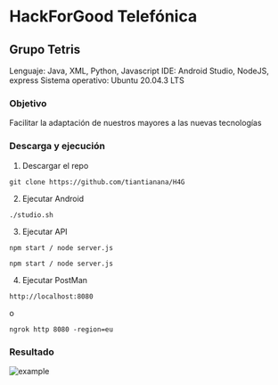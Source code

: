 # HackForGood Telefónica
## Grupo Tetris

Lenguaje: Java, XML, Python, Javascript
IDE: Android Studio, NodeJS, express
Sistema operativo: Ubuntu 20.04.3 LTS

### Objetivo
Facilitar la adaptación de nuestros mayores a las nuevas tecnologías

### Descarga y ejecución
1. Descargar el repo <br/>
```
git clone https://github.com/tiantianana/H4G
```

2. Ejecutar Android 
```
./studio.sh
```

3. Ejecutar API
```
npm start / node server.js
```
```
npm start / node server.js
```

4. Ejecutar PostMan
```
http://localhost:8080
```
o 
```
ngrok http 8080 -region=eu
```

### Resultado

![example](img1.png)
